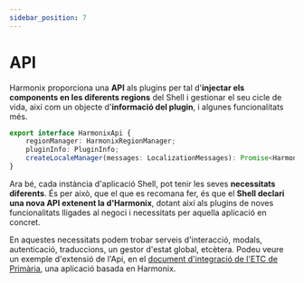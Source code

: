 ```yaml
---
sidebar_position: 7
---
```


# API

Harmonix proporciona una **API** als plugins per tal d'**injectar els components en les diferents regions** del Shell i gestionar el seu cicle de vida, així com un objecte d'**informació del plugin**, i algunes funcionalitats més.

```typescript
export interface HarmonixApi {
    regionManager: HarmonixRegionManager;
    pluginInfo: PluginInfo;
    createLocaleManager(messages: LocalizationMessages): Promise<HarmonixLocaleApi>;
}
```

  

Ara bé, cada instància d'aplicació Shell, pot tenir les seves **necessitats diferents**. És per això, que el que es recomana fer, és que el **Shell declari una nova API extenent la d'Harmonix**, dotant així als plugins de noves funcionalitats lligades al negoci i necessitats per aquella aplicació en concret.

En aquestes necessitats podem trobar serveis d'interacció, modals, autenticació, traduccions, un gestor d'estat global, etcètera. Podeu veure un exemple d'extensió de l'Api, en el [document d'integració de l'ETC de Primària](https://doc.clickup.com/9012015559/d/h/8cjgwe7-3532/b3a23bc489160e1), una aplicació basada en Harmonix.